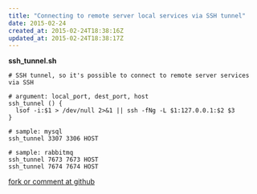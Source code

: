 ```yaml
---
title: "Connecting to remote server local services via SSH tunnel"
date: 2015-02-24
created_at: 2015-02-24T18:38:16Z
updated_at: 2015-02-24T18:38:17Z
---
```


<strong>ssh_tunnel.sh</strong>

    # SSH tunnel, so it's possible to connect to remote server services via SSH
    
    # argument: local_port, dest_port, host
    ssh_tunnel () {
      lsof -i:$1 > /dev/null 2>&1 || ssh -fNg -L $1:127.0.0.1:$2 $3
    }
    
    # sample: mysql
    ssh_tunnel 3307 3306 HOST
    
    # sample: rabbitmq
    ssh_tunnel 7673 7673 HOST
    ssh_tunnel 7674 7674 HOST


[fork or comment at github](https://gist.github.com/a0dec70a91f9d0f7c867)
